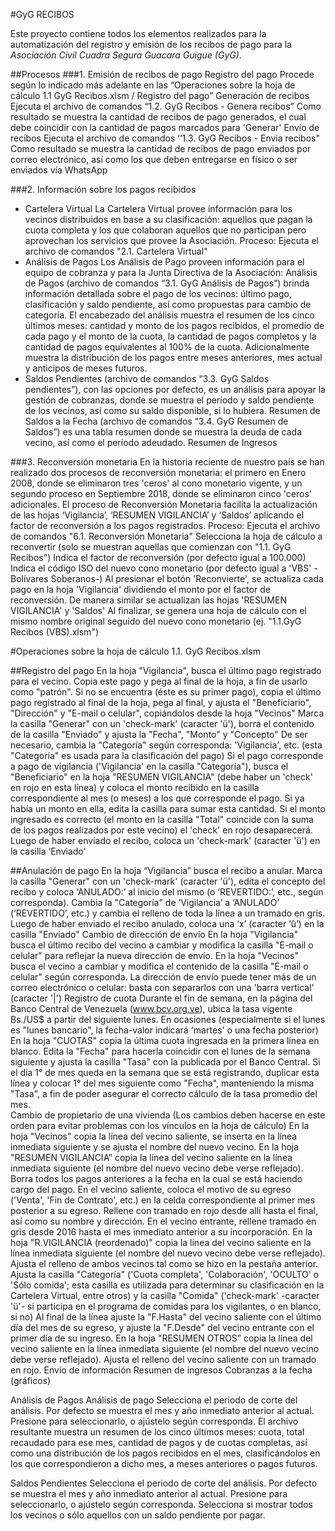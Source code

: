 #GyG RECIBOS 

Este proyecto contiene todos los elementos realizados para la automatización del registro y emisión de los recibos de pago para la _Asociación Civil Cuadra Segura Guacara Guigue (GyG)_. 
 
##Procesos
###1. Emisión de recibos de pago 
Registro del pago 
Procede según lo indicado más adelante en las “Operaciones sobre la hoja de cálculo 1.1 GyG Recibos.xlsm / Registro del pago” 
Generación de recibos 
Ejecuta el archivo de comandos “1.2. GyG Recibos - Genera recibos” 
Como resultado se muestra la cantidad de recibos de pago generados, el cual debe coincidir con la cantidad de pagos marcados para 'Generar' 
Envío de recibos 
Ejecuta el archivo de comandos ‘‘1.3. GyG Recibos - Envia recibos" 
Como resultado se muestra la cantidad de recibos de pago enviados por correo electrónico, así como los que deben entregarse en físico o ser enviados vía WhatsApp 

###2. Información sobre los pagos recibidos 
- Cartelera Virtual 
La Cartelera Virtual provee información para los vecinos distribuidos en base a su clasificación: aquellos que pagan la cuota completa y los que colaboran aquellos que no participan pero aprovechan los servicios que provee la Asociación. 
Proceso: 
Ejecuta el archivo de comandos "2.1. Cartelera Virtual" 
- Análisis de Pagos 
Los Análisis de Pago proveen información para el equipo de cobranza y para la Junta Directiva de la Asociación: 
Análisis de Pagos (archivo de comandos “3.1. GyG Análisis de Pagos”) brinda información detallada sobre el pago de los vecinos: último pago, clasificación y saldo pendiente, así como propuestas para cambio de categoría. El encabezado del análisis muestra el resumen de los cinco últimos meses: cantidad y monto de los pagos recibidos, el promedio de cada pago y el monto de la cuota, la cantidad de pagos completos y la cantidad de pagos equivalentes al 100% de la cuota. Adicionalmente muestra la distribución de los pagos entre meses anteriores, mes actual y anticipos de meses futuros. 
- Saldos Pendientes (archivo de comandos “3.3. GyG Saldos pendientes”), con las opciones por defecto, es un análisis para apoyar la gestión de cobranzas, donde se muestra el período y saldo pendiente de los vecinos, así como su saldo disponible, si lo hubiera. 
Resumen de Saldos a la Fecha (archivo de comandos “3.4. GyG Resumen de Saldos”) es una tabla resumen donde se muestra la deuda de cada vecino, así como el período adeudado. 
Resumen de Ingresos 
 
###3. Reconversión monetaria 
En la historia reciente de nuestro país se han realizado dos procesos de reconversión monetaria: el primero en Enero 2008, donde se eliminaron tres 'ceros' al cono monetario vigente, y un segundo proceso en Septiembre 2018, donde se eliminaron cinco 'ceros' adicionales. 
El proceso de Reconversión Monetaria facilita la actualización de las hojas ‘Vigilancia’, ‘RESUMEN VIGILANCIA’ y ‘Saldos’ aplicando el factor de reconversión a los pagos registrados. 
Proceso: 
Ejecuta el archivo de comandos "6.1. Reconversión Monetaria" 
Selecciona la hoja de cálculo a reconvertir (solo se muestran aquellas que comienzan con "1.1. GyG Recibos") 
Indica el factor de reconversión (por defecto igual a 100.000) 
Indica el código ISO del nuevo cono monetario (por defecto igual a 'VBS' -Bolívares Soberanos-) 
Al presionar el botón 'Reconvierte', se actualiza cada pago en la hoja 'Vigilancia' dividiendo el monto por el factor de reconversión. De manera similar se actualizan las hojas 'RESUMEN VIGILANCIA' y 'Saldos' 
Al finalizar, se genera una hoja de cálculo con el mismo nombre original seguido del nuevo cono monetario (ej. "1.1.GyG Recibos (VBS).xlsm") 
 
#Operaciones sobre la hoja de cálculo 1.1. GyG Recibos.xlsm 

##Registro del pago 
En la hoja "Vigilancia", busca el último pago registrado para el vecino. 
Copia este pago y pega al final de la hoja, a fin de usarlo como "patrón". Si no se encuentra (éste es su primer pago), copia el último pago registrado al final de la hoja, pega al final, y ajusta el "Beneficiario", "Dirección" y "E-mail o celular", copiándolos desde la hoja "Vecinos" 
Marca la casilla "Generar" con un 'check-mark' (caracter 'ü'), borra el contenido de la casilla "Enviado" y ajusta la "Fecha", "Monto" y "Concepto" 
De ser necesario, cambia la "Categoría" según corresponda: 'Vigilancia', etc. (esta "Categoría" es usada para la clasificación del pago) 
Si el pago corresponde a pago de vigilancia ('Vigilancia' en la casilla "Categoría"), busca el "Beneficiario" en la hoja "RESUMEN VIGILANCIA" (debe haber un 'check' en rojo en esta línea) y coloca el monto recibido en la casilla correspondiente al mes (o meses) a los que corresponde el pago. Si ya había un monto en ella, edita la casilla para sumar esta cantidad. Si el monto ingresado es correcto (el monto en la casilla "Total" coincide con la suma de los pagos realizados por este vecino) el 'check' en rojo desaparecerá. 
Luego de haber enviado el recibo, coloca un 'check-mark' (caracter 'ü') en la casilla ‘Enviado’ 

##Anulación de pago 
En la hoja “Vigilancia” busca el recibo a anular. 
Marca la casilla "Generar" con un 'check-mark' (caracter 'ü'), edita el concepto del recibo y coloca ‘ANULADO:’ al inicio del mismo (o ‘REVERTIDO:’, etc., según corresponda). Cambia la "Categoría" de ‘Vigilancia’ a ‘ANULADO’ (‘REVERTIDO’, etc.) y cambia el relleno de toda la línea a un tramado en gris. 
Luego de haber enviado el recibo anulado, coloca una ‘x’ (caracter ‘û’) en la casilla "Enviado" 
Cambio de dirección de envío 
En la hoja "Vigilancia" busca el último recibo del vecino a cambiar y modifica la casilla "E-mail o celular" para reflejar la nueva dirección de envío. 
En la hoja "Vecinos" busca el vecino a cambiar y modifica el contenido de la casilla "E-mail o celular" según corresponda. 
La dirección de envío puede tener más de un correo electrónico o celular: basta con separarlos con una 'barra vertical' (caracter '|') 
Registro de cuota 
Durante el fin de semana, en la página del Banco Central de Venezuela (www.bcv.org.ve), ubica la tasa vigente Bs./US$ a partir del siguiente lunes. En ocasiones (especialmente si el lunes es "lunes bancario", la fecha-valor indicará 'martes' o una fecha posterior) 
En la hoja "CUOTAS" copia la última cuota ingresada en la primera línea en blanco. 
Edita la "Fecha" para hacerla coincidir con el lunes de la semana siguiente y ajusta la casilla "Tasa" con la publicada por el Banco Central. 
Si el día 1° de mes queda en la semana que se está registrando, duplicar esta línea y colocar 1° del mes siguiente como "Fecha", manteniendo la misma "Tasa", a fin de poder asegurar el correcto cálculo de la tasa promedio del mes.  
Cambio de propietario de una vivienda 
(Los cambios deben hacerse en este orden para evitar problemas con los vínculos en la hoja de cálculo) 
En la hoja "Vecinos" copia la línea del vecino saliente, se inserta en la línea inmediata siguiente y se ajusta el nombre del nuevo vecino. 
En la hoja "RESUMEN VIGILANCIA” copia la línea del vecino saliente en la línea inmediata siguiente (el nombre del nuevo vecino debe verse reflejado). Borra todos los pagos anteriores a la fecha en la cual se está haciendo cargo del pago. 
En el vecino saliente, coloca el motivo de su egreso ('Venta', 'Fin de Contrato', etc.) en la celda correspondiente al primer mes posterior a su egreso. Rellene con tramado en rojo desde allí hasta el final, así como su nombre y dirección. 
En el vecino entrante, rellene tramado en gris desde 2016 hasta el mes inmediato anterior a su incorporación. 
En la hoja "R.VIGILANCIA (reordenado)" copia la línea del vecino saliente en la línea inmediata siguiente (el nombre del nuevo vecino debe verse reflejado). 
Ajusta el relleno de ambos vecinos tal como se hizo en la pestaña anterior. 
Ajusta la casilla "Categoría" ('Cuota completa', 'Colaboración', 'OCULTO' o 'Sólo comida'; esta casilla es utilizada para determinar su clasificación en la Cartelera Virtual, entre otros) y la casilla "Comida" ('check-mark' -caracter 'ü'- si participa en el programa de comidas para los vigilantes, o en blanco, si no) 
Al final de la línea ajuste la "F.Hasta" del vecino saliente con el último día del mes de su egreso, y ajuste la "F.Desde" del vecino entrante con el primer día de su ingreso. 
En la hoja "RESUMEN OTROS” copia la línea del vecino saliente en la línea inmediata siguiente (el nombre del nuevo vecino debe verse reflejado). 
Ajusta el relleno del vecino saliente con un tramado en rojo. 
Envío de información 
Resumen de ingresos 
Cobranzas a la fecha (gráficos) 
 
Análisis de Pagos 
Análisis de pago 
Selecciona el periodo de corte del análisis. Por defecto se muestra el mes y año inmediato anterior al actual. Presione <Enter> para seleccionarlo, o ajústelo según corresponda. 
El archivo resultante muestra un resumen de los cinco últimos meses: cuota, total recaudado para ese mes, cantidad de pagos y de cuotas completas, así como una distribución de los pagos recibidos en el mes, clasificándolos en los que correspondieron a dicho mes, a meses anteriores o pagos futuros. 
 
Saldos Pendientes 
Selecciona el periodo de corte del análisis. Por defecto se muestra el mes y año inmediato anterior al actual. Presione <Enter> para seleccionarlo, o ajústelo según corresponda. 
Selecciona si mostrar todos los vecinos o sólo aquellos con un saldo pendiente por pagar. 
 

